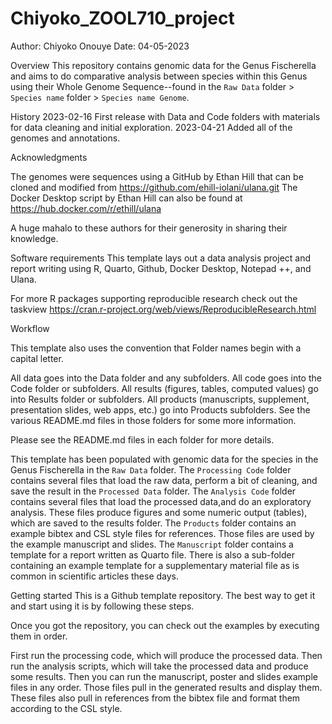 ﻿# Chiyoko_ZOOL710_project
Author: Chiyoko Onouye
Date: 04-05-2023


Overview
This repository contains genomic data for the Genus Fischerella and aims to do comparative analysis between species within this Genus using their Whole Genome Sequence--found in the `Raw Data` folder > `Species name` folder > `Species name Genome`. 

History
2023-02-16 First release with Data and Code folders with materials for data cleaning and initial exploration.
2023-04-21 Added all of the genomes and annotations.


Acknowledgments

The genomes were sequences using a GitHub by Ethan Hill that can be cloned and modified from https://github.com/ehill-iolani/ulana.git
The Docker Desktop script by Ethan Hill can also be found at https://hub.docker.com/r/ethill/ulana

A huge mahalo to these authors for their generosity in sharing their knowledge.



Software requirements
This template lays out a data analysis project and report writing using R, Quarto, Github, Docker Desktop, Notepad ++, and Ulana.

For more R packages supporting reproducible research check out the taskview https://cran.r-project.org/web/views/ReproducibleResearch.html



Workflow


This template also uses the convention that Folder names begin with a capital letter.

All data goes into the Data folder and any subfolders.
All code goes into the Code folder or subfolders.
All results (figures, tables, computed values) go into Results folder or subfolders.
All products (manuscripts, supplement, presentation slides, web apps, etc.) go into Products subfolders.
See the various README.md files in those folders for some more information.


Please see the README.md files in each folder for more details.

This template has been populated with genomic data for the species in the Genus Fischerella in the `Raw Data` folder.
The `Processing Code` folder contains several files that load the raw data, perform a bit of cleaning, and save the result in the `Processed Data` folder.
The `Analysis Code` folder contains several files that load the processed data,and do an exploratory analysis. These files produce figures and some numeric output (tables), which are saved to the results folder.
The `Products` folder contains an example bibtex and CSL style files for references. Those files are used by the example manuscript and slides.
The `Manuscript` folder contains a template for a report written as Quarto file. There is also a sub-folder containing an example template for a supplementary material file as is common in scientific articles these days.


Getting started
This is a Github template repository. The best way to get it and start using it is by following these steps.

Once you got the repository, you can check out the examples by executing them in order.

First run the processing code, which will produce the processed data.
Then run the analysis scripts, which will take the processed data and produce some results.
Then you can run the manuscript, poster and slides example files in any order. Those files pull in the generated results and display them. These files also pull in references from the bibtex file and format them according to the CSL style.
